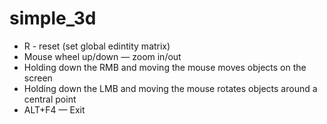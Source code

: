 # simple_3d
* R - reset (set global edintity matrix)  
* Mouse wheel up/down — zoom in/out  
* Holding down the RMB and moving the mouse moves objects on the screen  
* Holding down the LMB and moving the mouse rotates objects around a central point
* ALT+F4 — Exit
